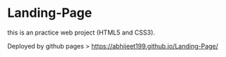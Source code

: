 # Landing-Page
this is an practice web project (HTML5 and CSS3).

Deployed by github pages > https://abhijeet199.github.io/Landing-Page/
